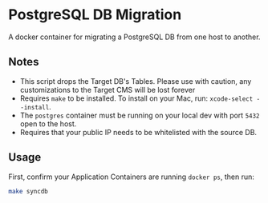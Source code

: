 # PostgreSQL DB Migration

A docker container for migrating a PostgreSQL DB from one host to another.

## Notes

* This script drops the Target DB's Tables. Please use with caution, any customizations to the Target CMS will be lost forever
* Requires `make` to be installed. To install on your Mac, run: `xcode-select --install`.
* The `postgres` container must be running on your local dev with port `5432` open to the host.
* Requires that your public IP needs to be whitelisted with the source DB.

## Usage

First, confirm your Application Containers are running `docker ps`, then run:

```sh
make syncdb
```
